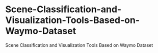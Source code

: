 # Scene-Classification-and-Visualization-Tools-Based-on-Waymo-Dataset
Scene Classification and Visualization Tools Based on Waymo Dataset
